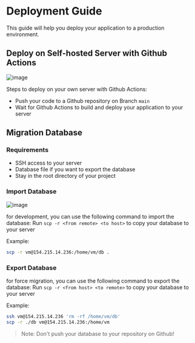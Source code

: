 # Deployment Guide

This guide will help you deploy your application to a production environment.

## Deploy on Self-hosted Server with Github Actions
![image](https://github.com/bellpunyawee/AQ_Prototype/assets/43726547/4997f878-a2fd-4523-83fe-a5d2178d0478)

Steps to deploy on your own server with Github Actions:

- Push your code to a Github repository on Branch `main`
- Wait for Github Actions to build and deploy your application to your server

## Migration Database

### Requirements
- SSH access to your server
- Database file if you want to export the database
- Stay in the root directory of your project

### Import Database
![image](https://github.com/bellpunyawee/AQ_Prototype/assets/43726547/f47a33a3-cd0d-4cc5-9cbd-75c28de1a85c)


for development, you can use the following command to import the database:
Run `scp -r <from remote> <to host>` to copy your database to your server

Example:

```bash
scp -r vm@154.215.14.236:/home/vm/db .
```

### Export Database

for force migration, you can use the following command to export the database:
Run `scp -r <from host> <to remote>` to copy your database to your server

Example:
```bash
ssh vm@154.215.14.236 'rm -rf /home/vm/db'
scp -r ./db vm@154.215.14.236:/home/vm
```
> Note: Don't push your database to your repository on Github!
